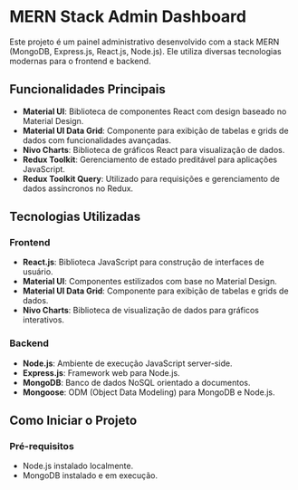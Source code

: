 # MERN Stack Admin Dashboard

Este projeto é um painel administrativo desenvolvido com a stack MERN (MongoDB, Express.js, React.js, Node.js). Ele utiliza diversas tecnologias modernas para o frontend e backend.

## Funcionalidades Principais

- **Material UI**: Biblioteca de componentes React com design baseado no Material Design.
- **Material UI Data Grid**: Componente para exibição de tabelas e grids de dados com funcionalidades avançadas.
- **Nivo Charts**: Biblioteca de gráficos React para visualização de dados.
- **Redux Toolkit**: Gerenciamento de estado preditável para aplicações JavaScript.
- **Redux Toolkit Query**: Utilizado para requisições e gerenciamento de dados assíncronos no Redux.

## Tecnologias Utilizadas

### Frontend

- **React.js**: Biblioteca JavaScript para construção de interfaces de usuário.
- **Material UI**: Componentes estilizados com base no Material Design.
- **Material UI Data Grid**: Componente para exibição de tabelas e grids de dados.
- **Nivo Charts**: Biblioteca de visualização de dados para gráficos interativos.

### Backend

- **Node.js**: Ambiente de execução JavaScript server-side.
- **Express.js**: Framework web para Node.js.
- **MongoDB**: Banco de dados NoSQL orientado a documentos.
- **Mongoose**: ODM (Object Data Modeling) para MongoDB e Node.js.

## Como Iniciar o Projeto

### Pré-requisitos

- Node.js instalado localmente.
- MongoDB instalado e em execução.


